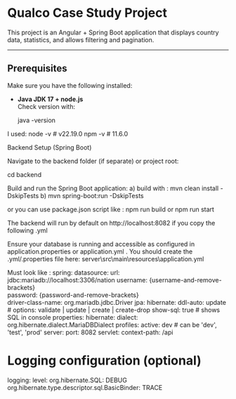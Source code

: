 # Qualco Case Study Project

This project is an Angular + Spring Boot application that displays country data, statistics, and allows filtering and pagination.  

---

## Prerequisites

Make sure you have the following installed:

- **Java JDK 17 +  node.js**  
  Check version with:
  
  java -version

I used:
node -v   # v22.19.0
npm -v    # 11.6.0

Backend Setup (Spring Boot)

Navigate to the backend folder (if separate) or project root:

cd backend

Build and run the Spring Boot application:
a) build with :
mvn clean install -DskipTests
b) mvn spring-boot:run -DskipTests

or you can use package.json script like :
npm run build
or 
npm run start

The backend will run by default on http://localhost:8082 if you copy the following .yml

Ensure your database is running and accessible as configured in application.properties or application.yml .
You should create the .yml/.properties file here: server\src\main\resources\application.yml

Must look like :
spring:
  datasource:
    url: jdbc:mariadb://localhost:3306/nation
    username: {username-and-remove-brackets}  
    password: {password-and-remove-brackets}  
    driver-class-name: org.mariadb.jdbc.Driver
  jpa:
    hibernate:
      ddl-auto: update      # options: validate | update | create | create-drop
    show-sql: true           # shows SQL in console
    properties:
      hibernate:
        dialect: org.hibernate.dialect.MariaDBDialect
  profiles:
    active: dev              # can be 'dev', 'test', 'prod'
server:
  port: 8082
  servlet:
    context-path: /api
# Logging configuration (optional)
logging:
  level:
    org.hibernate.SQL: DEBUG
    org.hibernate.type.descriptor.sql.BasicBinder: TRACE
